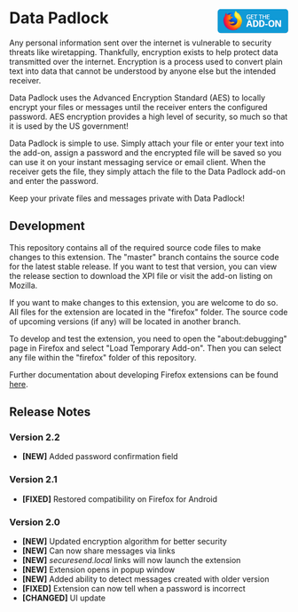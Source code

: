 # Data Padlock [<img align="right" src=".github/fxaddon.png">](https://addons.mozilla.org/firefox/addon/data-padlock/)
Any personal information sent over the internet is vulnerable to security threats like wiretapping. Thankfully, encryption exists to help protect data transmitted over the internet. Encryption is a process used to convert plain text into data that cannot be understood by anyone else but the intended receiver.

Data Padlock uses the Advanced Encryption Standard (AES) to locally encrypt your files or messages until the receiver enters the configured password. AES encryption provides a high level of security, so much so that it is used by the US government!

Data Padlock is simple to use. Simply attach your file or enter your text into the add-on, assign a password and the encrypted file will be saved so you can use it on your instant messaging service or email client. When the receiver gets the file, they simply attach the file to the Data Padlock add-on and enter the password.

Keep your private files and messages private with Data Padlock!

## Development
This repository contains all of the required source code files to make changes to this extension. The "master" branch contains the source code for the latest stable release. If you want to test that version, you can view the release section to download the XPI file or visit the add-on listing on Mozilla.

If you want to make changes to this extension, you are welcome to do so. All files for the extension are located in the "firefox" folder. The source code of upcoming versions (if any) will be located in another branch.

To develop and test the extension, you need to open the "about:debugging" page in Firefox and select "Load Temporary Add-on". Then you can select any file within the "firefox" folder of this repository.

Further documentation about developing Firefox extensions can be found [here](https://developer.mozilla.org/docs/Mozilla/Add-ons/WebExtensions/Your_first_WebExtension).

## Release Notes
### Version 2.2
* **[NEW]** Added password confirmation field

### Version 2.1
* **[FIXED]** Restored compatibility on Firefox for Android

### Version 2.0
* **[NEW]** Updated encryption algorithm for better security
* **[NEW]** Can now share messages via links
* **[NEW]** *securesend.local* links will now launch the extension
* **[NEW]** Extension opens in popup window
* **[NEW]** Added ability to detect messages created with older version
* **[FIXED]** Extension can now tell when a password is incorrect
* **[CHANGED]** UI update